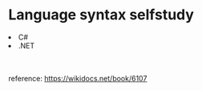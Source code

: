 <h1>Language syntax selfstudy</h1>
<li>C#</li>
<li>.NET</li>

<br>
<br>

reference: https://wikidocs.net/book/6107